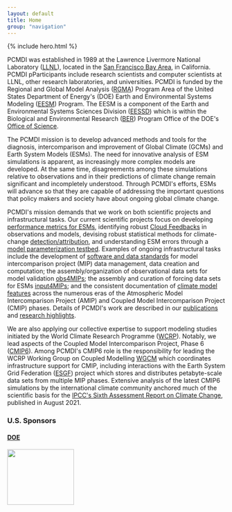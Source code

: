 ```yaml
---
layout: default
title: Home
group: "navigation"
---
```

{% include hero.html %}

PCMDI was established in 1989 at the Lawrence Livermore National Laboratory ([LLNL]),
located in the [San Francisco Bay Area][SF], in California. PCMDI pParticipants
include research scientists and computer scientists at LLNL, other research laboratories,
and universities. PCMDI is funded by the Regional and Global Model Analysis
([RGMA][RGMA]) Program Area of the United States Department of Energy's (DOE) Earth
and Environmental Systems Modeling ([EESM][EESM]) Program. The EESM is a component
of the Earth and Environmental Systems Sciences Division ([EESSD][EESSD]) which
is within the Biological and Environmental Research ([BER][BER]) Program Office
of the DOE's [Office of Science][OoS].

The PCMDI mission is to develop advanced methods and tools for the diagnosis,
intercomparison and improvement of Global Climate (GCMs) and Earth System Models
(ESMs). The need for innovative analysis of ESM simulations is apparent, as increasingly
more complex models are developed. At the same time, disagreements among these
simulations relative to observations and in their predictions of climate change
remain significant and incompletely understood. Through PCMDI's efforts, ESMs will
advance so that they are capable of addressing the important questions that policy
makers and society have about ongoing global climate change.

PCMDI's mission demands that we work on both scientific projects and infrastructural
tasks. Our current scientific projects focus on developing
[performance metrics for ESMs][metrics], identifying robust [Cloud Feedbacks][cf]
in observations and models, devising robust statistical methods for climate-change
[detection/attribution][DandA], and understanding ESM errors through a
[model parameterization testbed][mpt]. Examples of ongoing infrastructural tasks
include the development of [software and data standards][software] for model intercomparison
project (MIP) data management, data creation and computation; the assembly/organization
of observational data sets for model validation [obs4MIPs][obs4mips]; the assembly
and curation of forcing data sets for ESMs [input4MIPs][input4mips]; and the consistent
documentation of [climate model features][cmf] across the numerous eras of the
Atmospheric Model Intercomparison Project (AMIP) and Coupled Model Intercomparison
Project (CMIP) phases. Details of PCMDI's work are described in our
[publications][publications] and [research highlights][researchhighlights].

We are also applying our collective expertise to support modeling studies initiated
by the World Climate Research Programme ([WCRP]). Notably, we lead aspects of
the Coupled Model Intercomparison Project, Phase 6 ([CMIP6][CMIP6]). Among PCMDI's
CMIP6 role is the responsibility for leading the WCRP Working Group on Coupled
Modelling [WGCM][WGCM] which coordinates infrastructure support for CMIP, including
interactions with the Earth System Grid Federation ([ESGF]) project which stores
and distributes petabyte-scale data sets from multiple MIP phases. Extensive analysis
of the latest CMIP6 simulations by the international climate community anchored
much of the scientific basis for the
[IPCC's Sixth Assessment Report on Climate Change][ar6], published in August 2021.

<div class="span12">
  <h3>U.S. Sponsors</h3>
  <div class="span12">
    <div class="row">
      <div class="span3">
        <a target="_blank" href="http://energy.gov">
          <h4 class="muted">DOE</h4>
          <img src="{{site.baseurl}}/Data/media/images/doe.svg" class="thumbnail" style="width:154px;height:128px;border:0px;">
        </a>
      </div>
    </div>
  </div>
</div>


[LLNL]: https://www.llnl.gov/
[SF]: {{site.baseurl}}/location.html
[RGMA]: https://climatemodeling.science.energy.gov/program-area/regional-global-model-analysis
[EESM]: https://climatemodeling.science.energy.gov
[EESSD]: https://science.osti.gov/ber/Research/eessd
[BER]: https://www.energy.gov/science/ber/biological-and-environmental-research
[OoS]: https://www.energy.gov/science/office-science
[metrics]: {{site.baseurl}}/research/metrics/
[cf]:   {{site.baseurl}}/projects/cloud_feedbacks/index.html
[DandA]: {{site.baseurl}}/research/DandA/
[mpt]:  {{site.baseurl}}/projects/capt/
[software]: {{site.baseurl}}/software/
[obs4mips]: https://esgf-node.llnl.gov/projects/obs4mips/
[input4mips]: https://esgf-node.llnl.gov/projects/input4mips/
[cmf]: {{site.baseurl}}/projects
[publications]: {{site.baseurl}}/publications.html
[researchhighlights]: {{site.baseurl}}/research/researchHighlights.html
[WCRP]: http://www.wcrp-climate.org/
[CMIP6]: {{site.baseurl}}/CMIP6
[WGCM]: https://www.wcrp-climate.org/wgcm-cmip/wip
[ESGF]: http://esgf.llnl.gov/
[ar6]: https://www.ipcc.ch/report/ar6/wg1/#FullReport
